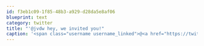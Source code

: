 ```yaml
---
id: f3eb1c09-1f85-48b3-a929-d28da5e8af06
blueprint: text
category: twitter
title: "'@jvdw hey, we invited you!"
caption: '<span class="username username_linked">@<a href="https://twitter.com/jvdw" title="John van der Woude">jvdw</a></span> hey, we invited you!'
---
```

